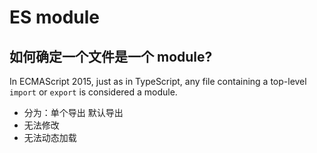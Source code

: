# ES module

## 如何确定一个文件是一个 module?

In ECMAScript 2015, just as in TypeScript, any file containing a top-level `import` or `export` is considered a module.

- 分为：单个导出 默认导出
- 无法修改
- 无法动态加载


